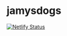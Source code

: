 # jamysdogs

[![Netlify Status](https://api.netlify.com/api/v1/badges/2a5fd35b-4f44-4262-a607-f543493a78ca/deploy-status)](https://app.netlify.com/sites/elegant-euler-e4d67d/deploys)

